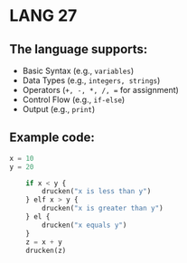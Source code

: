 # LANG 27

## The language supports:

- Basic Syntax (e.g., ```variables```)
- Data Types (e.g., ```integers, strings```)
- Operators (```+, -, *, /, =``` for assignment)
- Control Flow (e.g., ```if-else```)
- Output (e.g., ```print```)

## Example code:
```py
x = 10
y = 20

    if x < y {
        drucken("x is less than y")
    } elf x > y {
        drucken("x is greater than y")
    } el {
        drucken("x equals y")
    }
    z = x + y
    drucken(z)
```